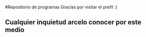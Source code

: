 #Repositorio de programas
Gracias por visitar el prefil :)
<h2>Cualquier inquietud arcelo conocer por este medio </h2>
